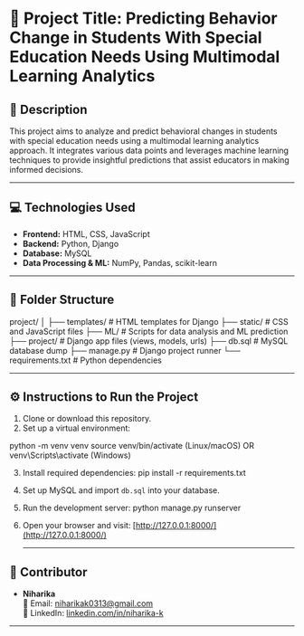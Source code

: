 # 📘 Project Title: Predicting Behavior Change in Students With Special Education Needs Using Multimodal Learning Analytics

## 📝 Description
This project aims to analyze and predict behavioral changes in students with special education needs using a multimodal learning analytics approach. It integrates various data points and leverages machine learning techniques to provide insightful predictions that assist educators in making informed decisions.

---

## 💻 Technologies Used

- **Frontend:** HTML, CSS, JavaScript  
- **Backend:** Python, Django  
- **Database:** MySQL  
- **Data Processing & ML:** NumPy, Pandas, scikit-learn  

---

## 📁 Folder Structure

project/
│
├── templates/ # HTML templates for Django
├── static/ # CSS and JavaScript files
├── ML/ # Scripts for data analysis and ML prediction
├── project/ # Django app files (views, models, urls)
├── db.sql # MySQL database dump
├── manage.py # Django project runner
└── requirements.txt # Python dependencies


---

## ⚙️ Instructions to Run the Project

1. Clone or download this repository.
2. Set up a virtual environment:

python -m venv venv
source venv/bin/activate (Linux/macOS) OR venv\Scripts\activate (Windows)

3. Install required dependencies:
pip install -r requirements.txt

4. Set up MySQL and import `db.sql` into your database.
5. Run the development server: python manage.py runserver
6. Open your browser and visit: [http://127.0.0.1:8000/](http://127.0.0.1:8000/)

   ---

## 👥 Contributor

- **Niharika**  
📧 Email: [niharikak0313@gmail.com](mailto:niharikak0313@gmail.com)  
🔗 LinkedIn: [linkedin.com/in/niharika-k](https://linkedin.com/in/niharika-k)

---
